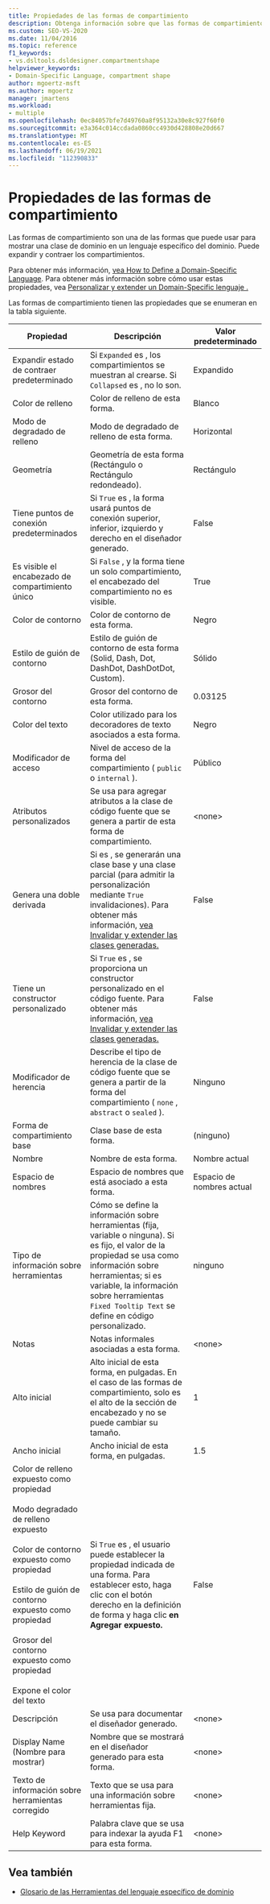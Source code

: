 ```yaml
---
title: Propiedades de las formas de compartimiento
description: Obtenga información sobre que las formas de compartimiento son una de las formas que puede usar para mostrar una clase de dominio en un lenguaje específico del dominio.
ms.custom: SEO-VS-2020
ms.date: 11/04/2016
ms.topic: reference
f1_keywords:
- vs.dsltools.dsldesigner.compartmentshape
helpviewer_keywords:
- Domain-Specific Language, compartment shape
author: mgoertz-msft
ms.author: mgoertz
manager: jmartens
ms.workload:
- multiple
ms.openlocfilehash: 0ec84057bfe7d49760a8f95132a30e8c927f60f0
ms.sourcegitcommit: e3a364c014ccdada0860cc4930d428808e20d667
ms.translationtype: MT
ms.contentlocale: es-ES
ms.lasthandoff: 06/19/2021
ms.locfileid: "112390833"
---
```

# <a name="properties-of-compartment-shapes"></a>Propiedades de las formas de compartimiento
Las formas de compartimiento son una de las formas que puede usar para mostrar una clase de dominio en un lenguaje específico del dominio. Puede expandir y contraer los compartimientos.

 Para obtener más información, [vea How to Define a Domain-Specific Language](../modeling/how-to-define-a-domain-specific-language.md). Para obtener más información sobre cómo usar estas propiedades, vea [Personalizar y extender un Domain-Specific lenguaje .](../modeling/customizing-and-extending-a-domain-specific-language.md)

 Las formas de compartimiento tienen las propiedades que se enumeran en la tabla siguiente.

|Propiedad|Descripción|Valor predeterminado|
|-|-|-|
|Expandir estado de contraer predeterminado|Si `Expanded` es , los compartimientos se muestran al crearse. Si `Collapsed` es , no lo son.|Expandido|
|Color de relleno|Color de relleno de esta forma.|Blanco|
|Modo de degradado de relleno|Modo de degradado de relleno de esta forma.|Horizontal|
|Geometría|Geometría de esta forma (Rectángulo o Rectángulo redondeado).|Rectángulo|
|Tiene puntos de conexión predeterminados|Si `True` es , la forma usará puntos de conexión superior, inferior, izquierdo y derecho en el diseñador generado.|False|
|Es visible el encabezado de compartimiento único|Si `False` , y la forma tiene un solo compartimiento, el encabezado del compartimiento no es visible.|True|
|Color de contorno|Color de contorno de esta forma.|Negro|
|Estilo de guión de contorno|Estilo de guión de contorno de esta forma (Solid, Dash, Dot, DashDot, DashDotDot, Custom).|Sólido|
|Grosor del contorno|Grosor del contorno de esta forma.|0.03125|
|Color del texto|Color utilizado para los decoradores de texto asociados a esta forma.|Negro|
|Modificador de acceso|Nivel de acceso de la forma del compartimiento ( `public` o `internal` ).|Público|
|Atributos personalizados|Se usa para agregar atributos a la clase de código fuente que se genera a partir de esta forma de compartimiento.|\<none>|
|Genera una doble derivada|Si es , se generarán una clase base y una clase parcial (para admitir la personalización mediante `True` invalidaciones). Para obtener más información, [vea Invalidar y extender las clases generadas.](../modeling/overriding-and-extending-the-generated-classes.md)|False|
|Tiene un constructor personalizado|Si `True` es , se proporciona un constructor personalizado en el código fuente. Para obtener más información, [vea Invalidar y extender las clases generadas.](../modeling/overriding-and-extending-the-generated-classes.md)|False|
|Modificador de herencia|Describe el tipo de herencia de la clase de código fuente que se genera a partir de la forma del compartimiento ( `none` , `abstract` o `sealed` ).|Ninguno|
|Forma de compartimiento base|Clase base de esta forma.|(ninguno)|
|Nombre|Nombre de esta forma.|Nombre actual|
|Espacio de nombres|Espacio de nombres que está asociado a esta forma.|Espacio de nombres actual|
|Tipo de información sobre herramientas|Cómo se define la información sobre herramientas (fija, variable o ninguna). Si es fijo, el valor de la propiedad se usa como información sobre herramientas; si es variable, la información sobre herramientas `Fixed Tooltip Text` se define en código personalizado.|ninguno|
|Notas|Notas informales asociadas a esta forma.|\<none>|
|Alto inicial|Alto inicial de esta forma, en pulgadas. En el caso de las formas de compartimiento, solo es el alto de la sección de encabezado y no se puede cambiar su tamaño.|1|
|Ancho inicial|Ancho inicial de esta forma, en pulgadas.|1.5|
|Color de relleno expuesto como propiedad<br /><br /> Modo degradado de relleno expuesto<br /><br /> Color de contorno expuesto como propiedad<br /><br /> Estilo de guión de contorno expuesto como propiedad<br /><br /> Grosor del contorno expuesto como propiedad<br /><br /> Expone el color del texto|Si `True` es , el usuario puede establecer la propiedad indicada de una forma. Para establecer esto, haga clic con el botón derecho en la definición de forma y haga clic **en Agregar expuesto.**|False|
|Descripción|Se usa para documentar el diseñador generado.|\<none>|
|Display Name (Nombre para mostrar)|Nombre que se mostrará en el diseñador generado para esta forma.|\<none>|
|Texto de información sobre herramientas corregido|Texto que se usa para una información sobre herramientas fija.|\<none>|
|Help Keyword|Palabra clave que se usa para indexar la ayuda F1 para esta forma.|\<none>|

## <a name="see-also"></a>Vea también

- [Glosario de las Herramientas del lenguaje específico de dominio](/previous-versions/bb126564(v=vs.100))